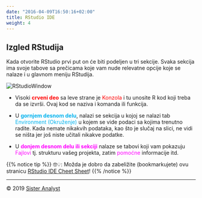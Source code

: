 ```yaml
---
date: "2016-04-09T16:50:16+02:00"
title: RStudio IDE
weight: 4
---
```


## Izgled RStudija 

Kada otvorite RStudio prvi put on će biti podeljen u tri sekcije. Svaka sekcija ima svoje tabove sa prečicama koje vam nude relevatne opcije koje se nalaze i u glavnom meniju RStudija. 

![RStudioWindow](/module1/RStudioIDE/images/RStudioWindow.png?width=40pc)

- Visoki <span style="color:red">**crveni deo**</span>  sa leve strane je <span style="color:red">Konzola</span> i tu unosite R kod koji treba da se izvrši. Ovaj kod se naziva i komanda ili funkcija.

- U <span style="color:#00B2EE">**gornjem desnom delu**</span>, nalazi se sekcija u kojoj se nalazi tab <span style="color:#00B2EE">Environment (Okruženje)</span> u kojem se vide podaci sa kojima trenutno radite. Kada nemate nikakvih podataka, kao što je slučaj na slici, ne vidi se ništa jer još niste učitali nikakve podatke.

- U <span style="color:#FF00FF">**donjem desnom delu ili sekciji**</span> nalaze se tabovi koji vam pokazuju <span style="color:#FF00FF">Fajlovi</span> tj. strukturu vašeg projekta, zatim <span style="color:#FF00FF">pomoćne</span> informacije itd.

{{% notice tip %}}
🤓💡: Možda je dobro da zabeližite (bookmarkujete) ovu stranicu [RStudio IDE Cheet Sheet](https://www.rstudio.com/wp-content/uploads/2016/01/rstudio-IDE-cheatsheet.pdf)!
{{% /notice %}}


-----------------------------
© 2019 [Sister Analyst](https://sisteranalyst.org)

